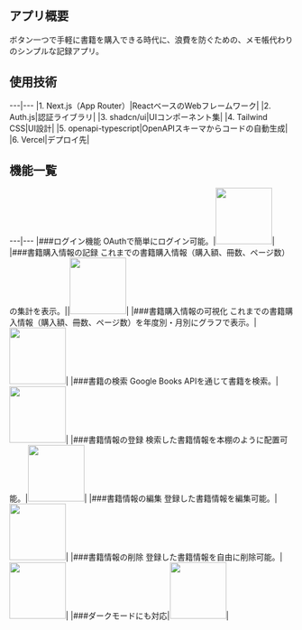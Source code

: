 ## アプリ概要
ボタン一つで手軽に書籍を購入できる時代に、浪費を防ぐための、メモ帳代わりのシンプルな記録アプリ。

## 使用技術
---|---
|1. Next.js（App Router）|ReactベースのWebフレームワーク|
|2. Auth.js|認証ライブラリ|
|3. shadcn/ui|UIコンポーネント集|
|4. Tailwind CSS|UI設計|
|5. openapi-typescript|OpenAPIスキーマからコードの自動生成|
|6. Vercel|デプロイ先|

## 機能一覧
---|---
|###ログイン機能  OAuthで簡単にログイン可能。|<img src="仮" width="100">|
|###書籍購入情報の記録  これまでの書籍購入情報（購入額、冊数、ページ数）の集計を表示。||<img src="仮" width="100">|
|###書籍購入情報の可視化  これまでの書籍購入情報（購入額、冊数、ページ数）を年度別・月別にグラフで表示。|<img src="仮" width="100">|
|###書籍の検索  Google Books APIを通じて書籍を検索。|<img src="仮" width="100">|
|###書籍情報の登録  検索した書籍情報を本棚のように配置可能。|<img src="仮" width="100">|
|###書籍情報の編集  登録した書籍情報を編集可能。|<img src="仮" width="100">|
|###書籍情報の削除  登録した書籍情報を自由に削除可能。|<img src="仮" width="100">|
|###ダークモードにも対応|<img src="仮" width="100">|
